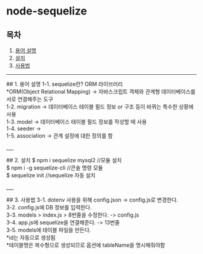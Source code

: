 # node-sequelize

## 목차
1. [용어 설명](#1.-용어-설명)
2. [설치](#2.-설치)
3. [사용법](#3.-사용법)
___
<p>
    ## 1. 용어 설명
    1-1. sequelize란? ORM 라이브러리<br>
    *ORM(Object Relational Mapping) -> 자바스크립트 객체와 관계형 데이터베이스를 서로 연결해주는 도구<br>
    1-2. migration -> 데이터베이스 테이블 필드 정보 or 구조 등이 바뀌는 특수한 상황에 사용<br>
    1-3. model -> 데이터베이스 테이블 필드 정보를 작성할 때 사용<br>
    1-4. seeder ->  <br>
    1-5. association -> 관계 설정에 대한 정의를 함<br>
</p>
___
<p>
    ## 2. 설치
    $ npm i sequelize mysql2 //모듈 설치
    <br>
    $ npm i -g sequelize-cli //콘솔 명령 모듈
    <br>
    $ sequelize init //sequelize 자동 설치
</p>
___
<p>
    ## 3. 사용법
    3-1. dotenv 사용을 위해 config.json -> config.js로 변경한다.<br>
    3-2. config.js에 DB 정보를 입력한다.<br>
    3-3. models > index.js > 8번줄을 수정한다. -> config.js<br>
    3-4. app.js에 sequelize을 연결해준다. -> 13번줄<br>
    3-5. models에 테이블 파일을 만든다.<br>
      *id는 자동으로 생성됨<br>
      *테이블명은 복수형으로 생성되므로 옵션에 tableName을 명시해줘야함<br>
</p>
